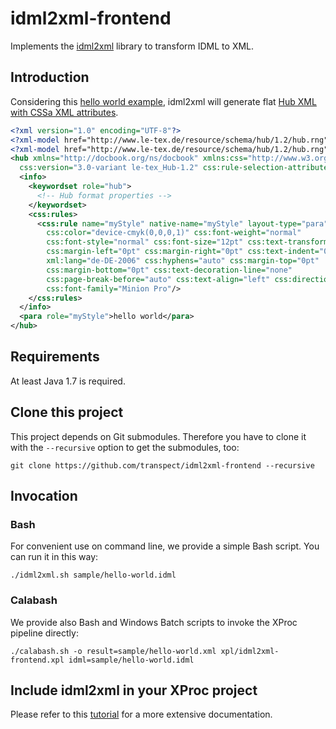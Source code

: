 # idml2xml-frontend

Implements the [idml2xml](https://github.com/transpect/idml2xml) library to transform IDML to XML.

## Introduction

Considering this [hello world example](https://github.com/transpect/idml2xml-frontend/tree/master/sample), idml2xml will generate flat [Hub XML with CSSa XML attributes](http://publishinggeekly.com/wp-content/uploads/2013/01/CSSa.pdf). 

```xml
<?xml version="1.0" encoding="UTF-8"?>
<?xml-model href="http://www.le-tex.de/resource/schema/hub/1.2/hub.rng" type="application/xml" schematypens="http://relaxng.org/ns/structure/1.0"?>
<?xml-model href="http://www.le-tex.de/resource/schema/hub/1.2/hub.rng" type="application/xml" schematypens="http://purl.oclc.org/dsdl/schematron"?>
<hub xmlns="http://docbook.org/ns/docbook" xmlns:css="http://www.w3.org/1996/css" xml:lang="de-DE-2006" version="5.1-variant le-tex_Hub-1.2"
  css:version="3.0-variant le-tex_Hub-1.2" css:rule-selection-attribute="role">
  <info>
    <keywordset role="hub">
      <!-- Hub format properties -->
    </keywordset>
    <css:rules>
      <css:rule name="myStyle" native-name="myStyle" layout-type="para" 
        css:color="device-cmyk(0,0,0,1)" css:font-weight="normal"
        css:font-style="normal" css:font-size="12pt" css:text-transform="none" 
        css:margin-left="0pt" css:margin-right="0pt" css:text-indent="0pt"
        xml:lang="de-DE-2006" css:hyphens="auto" css:margin-top="0pt" 
        css:margin-bottom="0pt" css:text-decoration-line="none"
        css:page-break-before="auto" css:text-align="left" css:direction="ltr" 
        css:font-family="Minion Pro"/>
    </css:rules>
  </info>
  <para role="myStyle">hello world</para>
</hub>
```

## Requirements

At least Java 1.7 is required.

## Clone this project

This project depends on Git submodules. Therefore you have to clone it with the `--recursive` option to get the submodules, too:

```
git clone https://github.com/transpect/idml2xml-frontend --recursive
```

## Invocation

### Bash

For convenient use on command line, we provide a simple Bash script. You can run it in this way:
```
./idml2xml.sh sample/hello-world.idml
```

### Calabash

We provide also Bash and Windows Batch scripts to invoke the XProc pipeline directly:

```
./calabash.sh -o result=sample/hello-world.xml xpl/idml2xml-frontend.xpl idml=sample/hello-world.idml
```

## Include idml2xml in your XProc project

Please refer to this [tutorial](http://transpect.github.io/getting-started.html) for a more extensive documentation.
